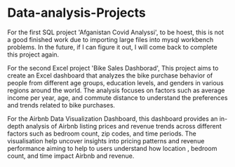# Data-analysis-Projects

For  the first SQL project 'Afganistan Covid Analyssi', to be hoest, this is not a good finished work due to importing large files into mysql workbench problems. In the future, if I can figure it out, I will come back to complete this project again.

For the second Excel project 'Bike Sales Dashborad', This project aims to create an Excel dashboard that analyzes the bike purchase behavior of people from different age groups, education levels, and genders in various regions around the world. The analysis focuses on factors such as average income per year, age, and commute distance to understand the preferences and trends related to bike purchases.


For the Airbnb Data Visualization Dashboard, this dashboard provides an in-depth analysis of Airbnb listing prices and revenue trends across different factors such as bedroom count, zip codes, and time periods. The visualisation help uncover insights into pricing patterns and revenue performance aiming to help to users understand how location , bedroom count, and time impact Airbnb and revenue.

